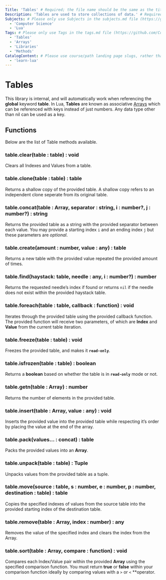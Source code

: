 ```yaml
---
Title: 'Tables' # Required; the file name should be the same as the title, but lowercase, with dashes instead of spaces, and all punctuation removed
Description: 'Tables are used to store collections of data.' # Required; ideally under 150 characters and starts with a noun (used in search engine results and content previews)
Subjects: # Please only use Subjects in the subjects.md file (https://github.com/Codecademy/docs/blob/main/documentation/subjects.md). If that list feels insufficient, feel free to create a new Subject and add it to subjects.md in your PR!
  - 'Computer Science'
  - 'Lua'
Tags: # Please only use Tags in the tags.md file (https://github.com/Codecademy/docs/blob/main/documentation/tags.md). If that list feels insufficient, feel free to create a new Tag and add it to tags.md in your PR!
  - 'Tables'
  - 'Arrays'
  - 'Libraries'
  - 'Methods'
CatalogContent: # Please use course/path landing page slugs, rather than linking to individual content items. If listing multiple items, please put the most relevant one first
  - 'learn-lua'
---
```


# **Tables**

This library is internal, and will automatically work when referencing the **global** keyword **table**. In Lua, **Tables** are known as associative [Arrays](https://www.codecademy.com/resources/docs/lua/arrays) which can be referenced with keys instead of just numbers. Any data type other than nil can be used as a key.

## **Functions**

Below are the list of Table methods available.

### table.clear(table : **table**) : void
Clears all Indexes and Values from a table.

### table.clone(table : **table**) : table
Returns a shallow copy of the provided table. A shallow copy refers to an independent clone seperate from its original table.

### table.concat(table : **Array**, separator : string, i : number?, j : number?) : string
Returns the provided table as a string with the provided separator between each value. You may provide a starting index `i` and an ending index `j` but these parameters are _optional_.

### table.create(amount : number, value : any) : table
Returns a new table with the provided value repeated the provided amount of times.

### table.find(haystack: **table**, needle : any, i : number?) : number
Returns the requested needle’s index if found or returns `nil` if the needle does not exist within the provided haystack table.

### table.foreach(table : **table**, callback : function) : void
Iterates through the provided table using the provided callback function. The provided function will receive two parameters, of which are **Index** and **Value** from the current table iteration.

### table.freeze(table : **table**) : void
Freezes the provided table, and makes it **`read-only`**.

### table.isfrozen(table : **table**) : boolean
Returns a **boolean** based on whether the table is in **`read-only`** mode or not.

### table.getn(table : **Array**) : number
Returns the number of elements in the provided table.

### table.insert(table : **Array**, value : any) : void
Inserts the provided value into the provided table while respecting it’s order by placing the value at the end of the array.

### table.pack(values… : concat) : table
Packs the provided values into an **Array**.

### table.unpack(table : **table**) : Tuple
Unpacks values from the provided table as a tuple.

### table.move(source : **table**, s : number, e : number, p : number, destination : **table**) : table
Copies the specified indexes of values from the source table into the provided starting index of the destination table.

### table.remove(table : **Array**, index : number) : any
Removes the value of the specified index and clears the index from the Array.

### table.sort(table : **Array**, compare : **function**) : void
Compares each Index/Value pair within the provided **Array** using the specified comparison function. You must return **true** or **false** within your comparison function ideally by comparing values with a `>` or `<` **operator.